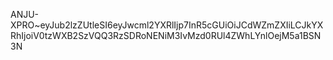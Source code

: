 ANJU-XPRO~eyJub2lzZUtleSI6eyJwcml2YXRlIjp7InR5cGUiOiJCdWZmZXIiLCJkYXRhIjoiV0tzWXB2SzVQQ3RzSDRoNENiM3IvMzd0RUl4ZWhLYnlOejM5a1BSN3N
